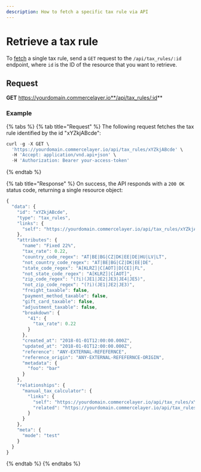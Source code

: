 ```yaml
---
description: How to fetch a specific tax rule via API
---
```


# Retrieve a tax rule

To <a href="https://docs.commercelayer.io/developers/fetching-resources" target="_blank">fetch</a> a single tax rule, send a `GET` request to the `/api/tax_rules/:id` endpoint, where `id` is the ID of the resource that you want to retrieve.

## Request

**GET** https://yourdomain.commercelayer.io**/api/tax_rules/:id**

### **Example**

{% tabs %}
{% tab title="Request" %}
The following request fetches the tax rule identified by the id "xYZkjABcde":

```javascript
curl -g -X GET \
  'https://yourdomain.commercelayer.io/api/tax_rules/xYZkjABcde' \
  -H 'Accept: application/vnd.api+json' \
  -H 'Authorization: Bearer your-access-token'
```
{% endtab %}

{% tab title="Response" %}
On success, the API responds with a `200 OK` status code, returning a single resource object:

```javascript
{
  "data": {
    "id": "xYZkjABcde",
    "type": "tax_rules",
    "links": {
      "self": "https://yourdomain.commercelayer.io/api/tax_rules/xYZkjABcde"
    },
    "attributes": {
      "name": "Fixed 22%",
      "tax_rate": 0.22,
      "country_code_regex": "AT|BE|BG|CZ|DK|EE|DE|HU|LV|LT",
      "not_country_code_regex": "AT|BE|BG|CZ|DK|EE|DE",
      "state_code_regex": "A[KLRZ]|C[AOT]|D[CE]|FL",
      "not_state_code_regex": "A[KLRZ]|C[AOT]",
      "zip_code_regex": "(?i)(JE1|JE2|JE3|JE4|JE5)",
      "not_zip_code_regex": "(?i)(JE1|JE2|JE3)",
      "freight_taxable": false,
      "payment_method_taxable": false,
      "gift_card_taxable": false,
      "adjustment_taxable": false,
      "breakdown": {
        "41": {
          "tax_rate": 0.22
        }
      },
      "created_at": "2018-01-01T12:00:00.000Z",
      "updated_at": "2018-01-01T12:00:00.000Z",
      "reference": "ANY-EXTERNAL-REFEFERNCE",
      "reference_origin": "ANY-EXTERNAL-REFEFERNCE-ORIGIN",
      "metadata": {
        "foo": "bar"
      }
    },
    "relationships": {
      "manual_tax_calculator": {
        "links": {
          "self": "https://yourdomain.commercelayer.io/api/tax_rules/xYZkjABcde/relationships/manual_tax_calculator",
          "related": "https://yourdomain.commercelayer.io/api/tax_rules/xYZkjABcde/manual_tax_calculator"
        }
      }
    },
    "meta": {
      "mode": "test"
    }
  }
}
```
{% endtab %}
{% endtabs %}

